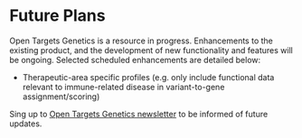 # Future Plans

Open Targets Genetics is a resource in progress. Enhancements to the existing product, and the development of new functionality and features will be ongoing. Selected scheduled enhancements are detailed below:  

* Therapeutic-area specific profiles \(e.g. only include functional data relevant to immune-related disease in variant-to-gene assignment/scoring\)

Sing up to [Open Targets Genetics newsletter](https://opentargets.us17.list-manage.com/subscribe?u=d11d0467053c1d4b918eb8738&id=38f9f14944) to be informed of future updates.


